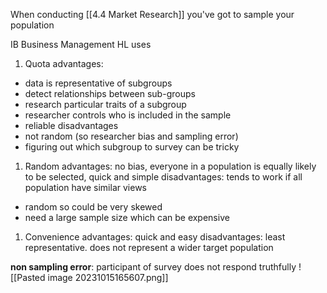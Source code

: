 When conducting [[4.4 Market Research]] you've got to sample your population

IB Business Management HL uses
1. Quota
advantages:
- data is representative of subgroups
- detect relationships between sub-groups
- research particular traits of a subgroup
- researcher controls who is included in the sample
- reliable
disadvantages
- not random (so researcher bias and sampling error)
- figuring out which subgroup to survey can be tricky
1. Random
advantages: no bias, everyone in a population is equally likely to be selected, quick and simple
disadvantages: tends to work if all population have similar views
- random so could be very skewed
- need a large sample size which can be expensive
1. Convenience
advantages: quick and easy
disadvantages: least representative. does not represent a wider target population

**non sampling error**: participant of survey does not respond truthfully
![[Pasted image 20231015165607.png]]